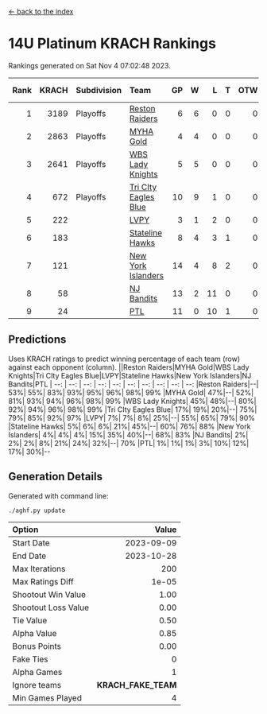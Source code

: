 [<- back to the index](readme.md)
# 14U Platinum KRACH Rankings
Rankings generated on Sat Nov  4 07:02:48 2023.

Rank|KRACH|Subdivision|Team|GP|W|L|T|OTW|OTL|SoS|Exp Wins|Win Diff
---:|---:|:---|:---|---:|---:|---:|---:|---:|---:|---:|---:|---:
1|3189|Playoffs|[Reston Raiders](https://gamesheetstats.com/seasons/3663/teams/140829/schedule)|6|6|0|0|0|0|72|6.8|-0.0
2|2863|Playoffs|[MYHA Gold](https://gamesheetstats.com/seasons/3663/teams/140824/schedule)|4|4|0|0|0|0|89|4.9|0.0
3|2641|Playoffs|[WBS Lady Knights](https://gamesheetstats.com/seasons/3663/teams/140825/schedule)|5|5|0|0|0|0|68|5.9|0.0
4|672|Playoffs|[Tri CIty Eagles Blue](https://gamesheetstats.com/seasons/3663/teams/140831/schedule)|10|9|1|0|0|0|84|9.9|0.0
5|222||[LVPY](https://gamesheetstats.com/seasons/3663/teams/140820/schedule)|3|1|2|0|0|0|1002|1.9|0.0
6|183||[Stateline Hawks](https://gamesheetstats.com/seasons/3663/teams/140830/schedule)|8|4|3|1|0|0|452|5.4|0.0
7|121||[New York Islanders](https://gamesheetstats.com/seasons/3663/teams/140832/schedule)|14|4|8|2|0|0|909|5.9|0.0
8|58||[NJ Bandits](https://gamesheetstats.com/seasons/3663/teams/140828/schedule)|13|2|11|0|0|0|1205|2.9|0.0
9|24||[PTL](https://gamesheetstats.com/seasons/3663/teams/140827/schedule)|11|0|10|1|0|0|1228|1.4|0.0

## Predictions
Uses KRACH ratings to predict winning percentage of each team (row) against each opponent (column).
||Reston Raiders|MYHA Gold|WBS Lady Knights|Tri CIty Eagles Blue|LVPY|Stateline Hawks|New York Islanders|NJ Bandits|PTL
| --: | --: | --: | --: | --: | --: | --: | --: | --: | --: 
|Reston Raiders|--| 53%| 55%| 83%| 93%| 95%| 96%| 98%| 99%
|MYHA Gold| 47%|--| 52%| 81%| 93%| 94%| 96%| 98%| 99%
|WBS Lady Knights| 45%| 48%|--| 80%| 92%| 94%| 96%| 98%| 99%
|Tri CIty Eagles Blue| 17%| 19%| 20%|--| 75%| 79%| 85%| 92%| 97%
|LVPY|  7%|  7%|  8%| 25%|--| 55%| 65%| 79%| 90%
|Stateline Hawks|  5%|  6%|  6%| 21%| 45%|--| 60%| 76%| 88%
|New York Islanders|  4%|  4%|  4%| 15%| 35%| 40%|--| 68%| 83%
|NJ Bandits|  2%|  2%|  2%|  8%| 21%| 24%| 32%|--| 70%
|PTL|  1%|  1%|  1%|  3%| 10%| 12%| 17%| 30%|--

## Generation Details

Generated with command line:
```
./aghf.py update
```

| Option | Value |
| :----- | ----: |
| Start Date | 2023-09-09 |
| End Date | 2023-10-28 |
| Max Iterations | 200 |
| Max Ratings Diff | 1e-05 |
| Shootout Win Value | 1.00 |
| Shootout Loss Value | 0.00 |
| Tie Value | 0.50 |
| Alpha Value | 0.85 |
| Bonus Points | 0.00 |
| Fake Ties | 0 |
| Alpha Games | 1 |
| Ignore teams | __KRACH_FAKE_TEAM__ |
| Min Games Played | 4 |

